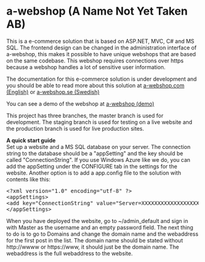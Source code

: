 a-webshop (A Name Not Yet Taken AB)
=========

This is a e-commerce solution that is based on ASP.NET, MVC, C# and MS SQL. The frontend design can be changed in the administration interface of a-webshop, this makes it possible to have unique webshops that are based on the same codebase. This webshop requires connections over https because a webshop handles a lot of sensitive user information.

The documentation for this e-commerce solution is under development and you should be able to read more about this solution at <a href="http://www.a-webshop.com">a-webshop.com (English)</a> or <a href="http://www.a-webshop.se">a-webshop.se (Swedish)</a>

You can see a demo of the webshop at <a href="http://a-webshop-demo.azurewebsites.net/">a-webshop (demo)</a>

This project has three branches, the master branch is used for development. The staging branch is used for testing on a live website and the production branch is used for live production sites.

<b>A quick start guide</b><br />
Set up a website and a MS SQL database on your server. The connection string to the database should be a "appSetting" and the key should be called "ConnectionString". If you use Windows Azure like we do, you can add the appSetting under the CONFIGURE tab in the settings for the website. Another option is to add a app.config file to the solution with contents like this:

<pre>&lt;?xml version=&quot;1.0&quot; encoding=&quot;utf-8&quot; ?&gt;
&lt;appSettings&gt;
&lt;add key=&quot;ConnectionString&quot; value=&quot;Server=XXXXXXXXXXXXXXXXXXX&quot; /&gt;
&lt;/appSettings&gt;</pre>

When you have deployed the website, go to ~/admin_default and sign in with Master as the username and an empty password field. The next thing to do is to go to Domains and change the domain name and the webaddress for the first post in the list. The domain name should be stated without http://wwww or https://www, it should just be the domain name. The webaddress is the full webaddress to the website.
